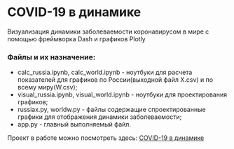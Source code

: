 # COVID-19 в динамике
Визуализация динамики заболеваемости коронавирусом в мире с помощью фреймворка Dash и графиков Plotly
### Файлы и их назначение:
- calc_russia.ipynb, calc_world.ipynb - ноутбуки для расчета показателей для графиков по России(выходной файл X.csv) и по всему миру(W.csv);
- visual_russia.ipynb, visual_world.ipynb - ноутбуки для проектирования графиков;
- russiax.py, worldw.py - файлы содержащие спроектированные графики для отображения динамики заболеваемости;
- app.py - главный выполняемый файл.

Проект в работе можно посмотреть здесь: [COVID-19 в динамике](stopcoronavirus.herokuapp.com)
